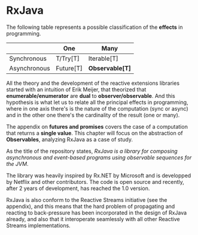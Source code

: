 # RxJava

The following table represents a possible classification of the **effects** in programming.

| | One | Many |
| -- | -- | -- |
| Synchronous | T/Try[T] | Iterable[T] |
| Asynchronous | Future[T] | **Observable[T]** |

All the theory and the development of the reactive extensions libraries started with an intuition of Erik Meijer, that theorized that **enumerable/enumerator** are **dual** to **observer/observable**.
And this hypothesis is what let us to relate all the principal effects in programming, where in one axis there's is the nature of the computation (sync or async) and in the other one there's the cardinality of the result (one or many).

The appendix on **futures and promises** covers the case of a computation that returns a **single value**. This chapter will focus on the abstraction of **Observables**, analyzing RxJava as a case of study.

As the title of the repository states, *RxJava is a library for composing asynchronous and event-based programs using observable sequences for the JVM*.

The library was heavily inspired by Rx.NET by Microsoft and is developped by Netflix and other contributors. The code is open source and recently, after 2 years of development, has reached the 1.0 version.

RxJava is also conform to the Reactive Streams initiative (see the appendix), and this means that the hard problem of propagating and reacting to back-pressure has been incorporated in the design of RxJava already, and also that it interoperate seamlessly with all other Reactive Streams implementations.
